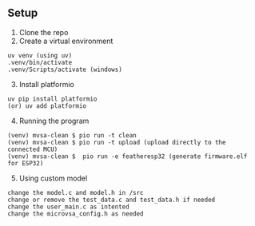 ## Setup

1. Clone the repo
2. Create a virtual environment
```
uv venv (using uv)
.venv/bin/activate
.venv/Scripts/activate (windows)
```
3. Install platformio
```
uv pip install platformio
(or) uv add platformio
```
4. Running the program
```
(venv) mvsa-clean $ pio run -t clean
(venv) mvsa-clean $ pio run -t upload (upload directly to the connected MCU)
(venv) mvsa-clean $  pio run -e featheresp32 (generate firmware.elf for ESP32)
```
5. Using custom model
```
change the model.c and model.h in /src
change or remove the test_data.c and test_data.h if needed
change the user_main.c as intented
change the microvsa_config.h as needed
```
